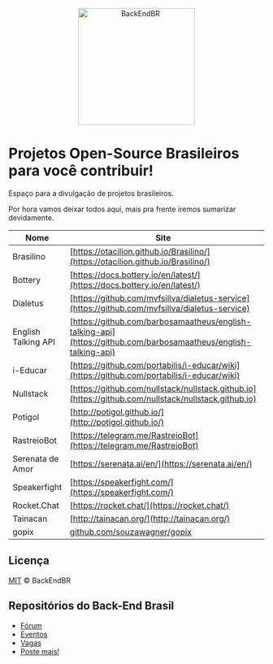 <p align="center">
  <img src="https://avatars3.githubusercontent.com/u/30732658?v=4&s=200.jpg" alt="BackEndBR" width="230" />
</p>

# Projetos Open-Source Brasileiros para você contribuir!

Espaço para a divulgação de projetos brasileiros.

Por hora vamos deixar todos aqui, mais pra frente iremos sumarizar devidamente.

| Nome | Site | Linguagem | Outros links |
| --- | --- | --- | --- |
| Brasilino | [https://otacilion.github.io/Brasilino/](https://otacilion.github.io/Brasilino/) | C++ |
| Bottery | [https://docs.bottery.io/en/latest/](https://docs.bottery.io/en/latest/) | Python | 
| Dialetus | [https://github.com/mvfsillva/dialetus-service](https://github.com/mvfsillva/dialetus-service) | Javascript | 
| English Talking API| [https://github.com/barbosamaatheus/english-talking-api](https://github.com/barbosamaatheus/english-talking-api) | Javascript | [https://discord.gg/XTrKQ8w](https://discord.gg/XTrKQ8w) 
| i-Educar | [https://github.com/portabilis/i-educar/wiki](https://github.com/portabilis/i-educar/wiki) | PHP |
| Nullstack | [https://github.com/nullstack/nullstack.github.io](https://github.com/nullstack/nullstack.github.io) | Javascript | [nullstack.app](https://nullstack.app) |
| Potigol | [http://potigol.github.io/](http://potigol.github.io/) | Scala |
| RastreioBot | [https://telegram.me/RastreioBot](https://telegram.me/RastreioBot) | Python | [https://github.com/GabrielRF/RastreioBot](https://github.com/GabrielRF/RastreioBot)
| Serenata de Amor | [https://serenata.ai/en/](https://serenata.ai/en/) | Python |
| Speakerfight | [https://speakerfight.com/](https://speakerfight.com/) | Python | [https://github.com/luanfonceca/speakerfight](https://github.com/luanfonceca/speakerfight)
| Rocket.Chat | [https://rocket.chat/](https://rocket.chat/) | Javascript | 
| Tainacan | [http://tainacan.org/](http://tainacan.org/) | PHP | 
| gopix | [github.com/souzawagner/gopix](https://github.com/souzawagner/gopix) | Golang | 

## Licença

[MIT](/LICENSE) &copy; BackEndBR

## Repositórios do Back-End Brasil

- [Fórum](https://github.com/backend-br/forum)
- [Eventos](https://github.com/backend-br/eventos)
- [Vagas](https://github.com/backend-br/vagas)
- [Poste mais!](https://github.com/backend-br/poste-mais)
